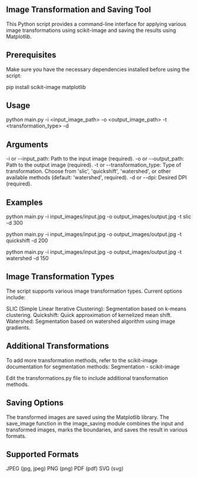## Image Transformation and Saving Tool
This Python script provides a command-line interface for applying various image transformations using scikit-image and saving the results using Matplotlib.

## Prerequisites
Make sure you have the necessary dependencies installed before using the script:

pip install scikit-image matplotlib

## Usage
python main.py -i <input_image_path> -o <output_image_path> -t <transformation_type> -d <dpi>

## Arguments
-i or --input_path: Path to the input image (required).
-o or --output_path: Path to the output image (required).
-t or --transformation_type: Type of transformation. Choose from 'slic', 'quickshift', 'watershed', or other available methods (default: 'watershed', required).
-d or --dpi: Desired DPI (required).

## Examples
python main.py -i input_images/input.jpg -o output_images/output.jpg -t slic -d 300

python main.py -i input_images/input.jpg -o output_images/output.jpg -t quickshift -d 200

python main.py -i input_images/input.jpg -o output_images/output.jpg -t watershed -d 150

## Image Transformation Types
The script supports various image transformation types. Current options include:

SLIC (Simple Linear Iterative Clustering): Segmentation based on k-means clustering.
Quickshift: Quick approximation of kernelized mean shift.
Watershed: Segmentation based on watershed algorithm using image gradients.

## Additional Transformations
To add more transformation methods, refer to the scikit-image documentation for segmentation methods: Segmentation - scikit-image

Edit the transformations.py file to include additional transformation methods.

## Saving Options
The transformed images are saved using the Matplotlib library. The save_image function in the image_saving module combines the input and transformed images, marks the boundaries, and saves the result in various formats.

## Supported Formats
JPEG (jpg, jpeg)
PNG (png)
PDF (pdf)
SVG (svg)

